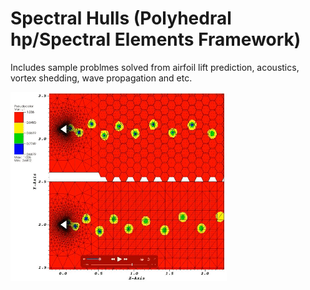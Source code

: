 # Spectral Hulls (Polyhedral hp/Spectral Elements Framework)

Includes sample problmes solved from airfoil lift prediction, acoustics, vortex shedding, wave propagation and etc.

![alt tag](https://github.com/arirepo/SpectralHull/blob/sphull/fem.gif)
